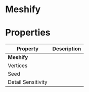 # Meshify


# Properties


| Property | Description| 
| -------- | -----------|
| **Meshify** |  |
| Vertices |  |
| Seed |  |
| Detail Sensitivity |  |





